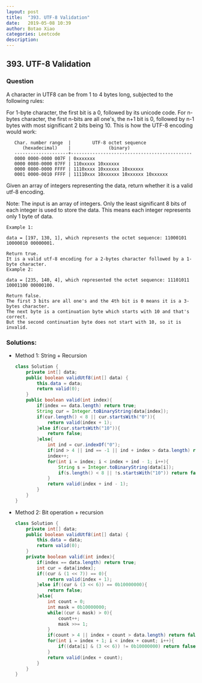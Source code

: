 ```yaml
---
layout: post
title:  "393. UTF-8 Validation"
date:   2019-05-08 10:39
author: Botao Xiao
categories: Leetcode
description:
---
```

## 393. UTF-8 Validation

### Question
A character in UTF8 can be from 1 to 4 bytes long, subjected to the following rules:

For 1-byte character, the first bit is a 0, followed by its unicode code.
For n-bytes character, the first n-bits are all one's, the n+1 bit is 0, followed by n-1 bytes with most significant 2 bits being 10.
This is how the UTF-8 encoding would work:

```
   Char. number range  |        UTF-8 octet sequence
      (hexadecimal)    |              (binary)
   --------------------+---------------------------------------------
   0000 0000-0000 007F | 0xxxxxxx
   0000 0080-0000 07FF | 110xxxxx 10xxxxxx
   0000 0800-0000 FFFF | 1110xxxx 10xxxxxx 10xxxxxx
   0001 0000-0010 FFFF | 11110xxx 10xxxxxx 10xxxxxx 10xxxxxx
```

Given an array of integers representing the data, return whether it is a valid utf-8 encoding.

Note:
The input is an array of integers. Only the least significant 8 bits of each integer is used to store the data. This means each integer represents only 1 byte of data.

```
Example 1:

data = [197, 130, 1], which represents the octet sequence: 11000101 10000010 00000001.

Return true.
It is a valid utf-8 encoding for a 2-bytes character followed by a 1-byte character.
Example 2:

data = [235, 140, 4], which represented the octet sequence: 11101011 10001100 00000100.

Return false.
The first 3 bits are all one's and the 4th bit is 0 means it is a 3-bytes character.
The next byte is a continuation byte which starts with 10 and that's correct.
But the second continuation byte does not start with 10, so it is invalid.
```

### Solutions:
* Method 1: String + Recursion
  ```Java
  class Solution {
      private int[] data;
      public boolean validUtf8(int[] data) {
          this.data = data;
          return valid(0);
      }
      public boolean valid(int index){
          if(index == data.length) return true;
          String cur = Integer.toBinaryString(data[index]);
          if(cur.length() < 8 || cur.startsWith("0")){
              return valid(index + 1);
          }else if(cur.startsWith("10")){
              return false;
          }else{
              int ind = cur.indexOf("0");
              if(ind > 4 || ind == -1 || ind + index > data.length) return false;
              index++;
              for(int i = index; i < index + ind - 1; i++){
                  String s = Integer.toBinaryString(data[i]);
                  if(s.length() < 8 || !s.startsWith("10")) return false;
              }
              return valid(index + ind - 1);
          }
      }
  }
  ```

* Method 2: Bit operation + recursion
  ```Java
  class Solution {
      private int[] data;
      public boolean validUtf8(int[] data) {
          this.data = data;
          return valid(0);
      }
      private boolean valid(int index){
          if(index == data.length) return true;
          int cur = data[index];
          if((cur & (1 << 7)) == 0){
              return valid(index + 1);
          }else if((cur & (3 << 6)) == 0b10000000){
              return false;
          }else{
              int count = 0;
              int mask = 0b10000000;
              while((cur & mask) > 0){
                  count++;
                  mask >>= 1;
              }
              if(count > 4 || index + count > data.length) return false;
              for(int i = index + 1; i < index + count; i++){
                  if((data[i] & (3 << 6)) != 0b10000000) return false;
              }
              return valid(index + count);
          }
      }
  }
  ```
